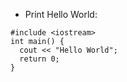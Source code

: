- Print Hello World:

```
#include <iostream>
int main() {
  cout << "Hello World";
  return 0;
}
```
